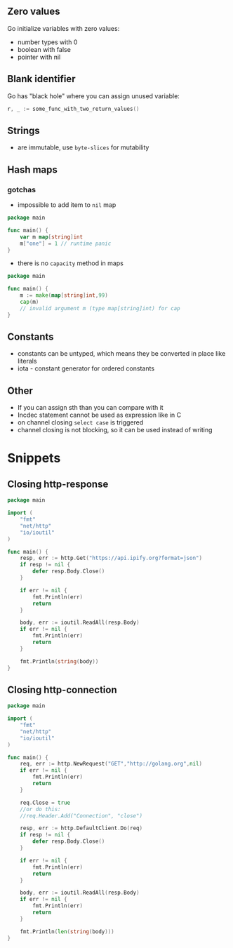 ## Zero values
Go initialize variables with zero values:
- number types with 0
- boolean with false
- pointer with nil

## Blank identifier
Go has "black hole" where you can assign unused variable:
```go
r, _ := some_func_with_two_return_values()
```

## Strings
- are immutable, use `byte-slices` for mutability

## Hash maps
### gotchas
- impossible to add item to `nil` map

```go
package main

func main() {  
    var m map[string]int
    m["one"] = 1 // runtime panic
}
```

- there is no `capacity` method in maps

```go
package main

func main() {  
    m := make(map[string]int,99)
    cap(m)
    // invalid argument m (type map[string]int) for cap
}
```

## Constants
- constants can be untyped, which means they be converted in place like literals
- iota - constant generator for ordered constants

## Other
- If you can assign sth than you can compare with it
- Incdec statement cannot be used as expression like in C
- on channel closing `select case` is triggered
- channel closing is not blocking, so it can be used instead of writing

# Snippets

## Closing http-response

```go
package main

import (  
    "fmt"
    "net/http"
    "io/ioutil"
)

func main() {  
    resp, err := http.Get("https://api.ipify.org?format=json")
    if resp != nil {
        defer resp.Body.Close()
    }

    if err != nil {
        fmt.Println(err)
        return
    }

    body, err := ioutil.ReadAll(resp.Body)
    if err != nil {
        fmt.Println(err)
        return
    }

    fmt.Println(string(body))
}
```

## Closing http-connection

```go
package main

import (  
    "fmt"
    "net/http"
    "io/ioutil"
)

func main() {  
    req, err := http.NewRequest("GET","http://golang.org",nil)
    if err != nil {
        fmt.Println(err)
        return
    }

    req.Close = true
    //or do this:
    //req.Header.Add("Connection", "close")

    resp, err := http.DefaultClient.Do(req)
    if resp != nil {
        defer resp.Body.Close()
    }

    if err != nil {
        fmt.Println(err)
        return
    }

    body, err := ioutil.ReadAll(resp.Body)
    if err != nil {
        fmt.Println(err)
        return
    }

    fmt.Println(len(string(body)))
}
```